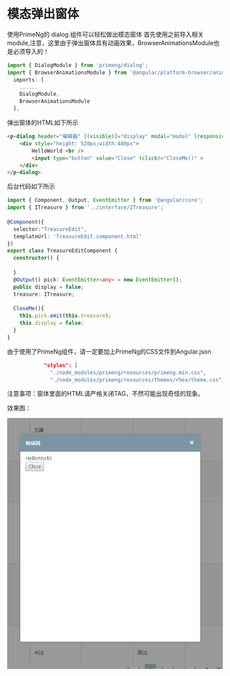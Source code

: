 # 模态弹出窗体

使用PrimeNg的 dialog 组件可以轻松做出模态窗体
首先使用之前导入相关module,注意，这里由于弹出窗体具有动画效果，BrowserAnimationsModule也是必须导入的！

```typescript
import { DialogModule } from 'primeng/dialog';
import { BrowserAnimationsModule } from '@angular/platform-browser/animations';
  imports: [
    ......
    DialogModule,
    BrowserAnimationsModule
  ],

```

弹出窗体的HTML如下所示

```html
<p-dialog header="编辑器" [(visible)]="display" modal="modal" [responsive]="true">
    <div style="height: 520px;width:480px">
        HelloWorld <br />
        <input type="button" value="Close" (click)="CloseMe()" >
    </div>
</p-dialog>

```

后台代码如下所示

```typescript
import { Component, Output, EventEmitter } from '@angular/core';
import { ITreasure } from '../interface/ITreasure';

@Component({
  selector:"TreasureEdit",
  templateUrl: 'TreasureEdit.component.html'
})
export class TreasureEditComponent {
  constructor() {

  }
  @Output() pick: EventEmitter<any> = new EventEmitter();
  public display = false;
  treasure: ITreasure;

  CloseMe(){
    this.pick.emit(this.treasure);
    this.display = false;
  }
}
```

由于使用了PrimeNg组件，请一定要加上PrimeNg的CSS文件到Angular.json

```json
            "styles": [
              "./node_modules/primeng/resources/primeng.min.css",
              "./node_modules/primeng/resources/themes/rhea/theme.css",

```

注意事项：窗体里面的HTML请严格关闭TAG，不然可能出现奇怪的现象。

效果图：

![模态窗体](Image/模态窗体.PNG)
